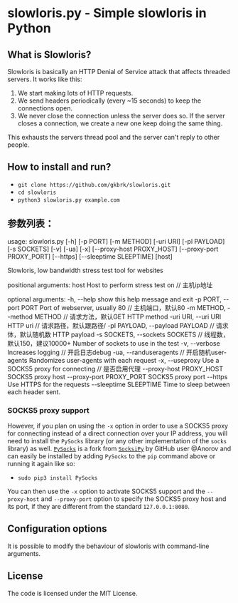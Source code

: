 # slowloris.py - Simple slowloris in Python

## What is Slowloris?
Slowloris is basically an HTTP Denial of Service attack that affects threaded servers. It works like this:

1. We start making lots of HTTP requests.
2. We send headers periodically (every ~15 seconds) to keep the connections open.
3. We never close the connection unless the server does so. If the server closes a connection, we create a new one keep doing the same thing.

This exhausts the servers thread pool and the server can't reply to other people.

## How to install and run?

* `git clone https://github.com/gkbrk/slowloris.git`
* `cd slowloris`
* `python3 slowloris.py example.com`

## 参数列表：
usage: slowloris.py [-h] [-p PORT] [-m METHOD] [-uri URI] [-pl PAYLOAD] [-s SOCKETS] [-v] [-ua] [-x]
                    [--proxy-host PROXY_HOST] [--proxy-port PROXY_PORT] [--https] [--sleeptime SLEEPTIME]
                    [host]

Slowloris, low bandwidth stress test tool for websites

positional arguments:
  host                  Host to perform stress test on // 主机ip地址

optional arguments:
  -h, --help            show this help message and exit
  -p PORT, --port PORT  Port of webserver, usually 80 // 主机端口，默认80
  -m METHOD, --method METHOD // 请求方法，默认GET
                        HTTP method
  -uri URI, --uri URI   HTTP uri // 请求路径，默认跟路径/
  -pl PAYLOAD, --payload PAYLOAD // 请求体，默认随机数
                        HTTP payload
  -s SOCKETS, --sockets SOCKETS // 线程数，默认150，建议10000+
                        Number of sockets to use in the test
  -v, --verbose         Increases logging // 开启日志debug
  -ua, --randuseragents // 开启随机user-agents
                        Randomizes user-agents with each request
  -x, --useproxy        Use a SOCKS5 proxy for connecting // 是否启用代理
  --proxy-host PROXY_HOST
                        SOCKS5 proxy host
  --proxy-port PROXY_PORT
                        SOCKS5 proxy port
  --https               Use HTTPS for the requests
  --sleeptime SLEEPTIME
                        Time to sleep between each header sent.




### SOCKS5 proxy support

However, if you plan on using the `-x` option in order to use a SOCKS5 proxy for connecting instead of a direct connection over your IP address, you will need to install the `PySocks` library (or any other implementation of the `socks` library) as well. [`PySocks`](https://github.com/Anorov/PySocks) is a fork from [`SocksiPy`](http://socksipy.sourceforge.net/) by GitHub user @Anorov and can easily be installed by adding `PySocks` to the `pip` command above or running it again like so:

* `sudo pip3 install PySocks`

You can then use the `-x` option to activate SOCKS5 support and the `--proxy-host` and `--proxy-port` option to specify the SOCKS5 proxy host and its port, if they are different from the standard `127.0.0.1:8080`.

## Configuration options
It is possible to modify the behaviour of slowloris with command-line arguments.

## License
The code is licensed under the MIT License.
